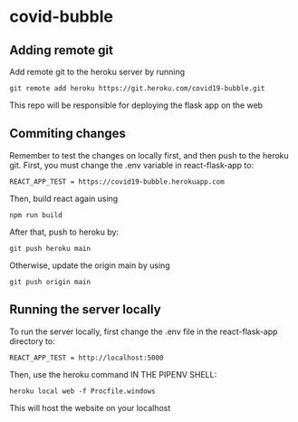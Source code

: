 # covid-bubble

## Adding remote git

Add remote git to the heroku server by running 
```
git remote add heroku https://git.heroku.com/covid19-bubble.git
```
This repo will be responsible for deploying the flask app on the web

## Commiting changes

Remember to test the changes on locally first, and then push to the heroku git. 
First, you must change the .env variable in react-flask-app to:
```
REACT_APP_TEST = https://covid19-bubble.herokuapp.com
```
Then, build react again using
```
npm run build
```
After that, push to heroku by:
```
git push heroku main
```
Otherwise, update the origin main by using 
```
git push origin main
```

## Running the server locally

To run the server locally, first change the .env file in the react-flask-app directory to:
```
REACT_APP_TEST = http://localhost:5000
```
Then, use the heroku command IN THE PIPENV SHELL:
```
heroku local web -f Procfile.windows
```
This will host the website on your localhost

